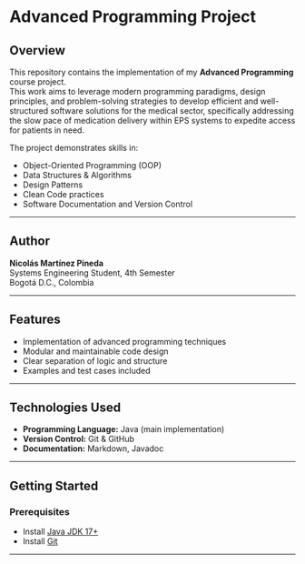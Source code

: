 # Advanced Programming Project

## Overview
This repository contains the implementation of my **Advanced Programming** course project.  
This work aims to leverage modern programming paradigms, design principles, and problem-solving strategies to develop efficient and well-structured software solutions for the medical sector, specifically addressing the slow pace of medication delivery within EPS systems to expedite access for patients in need.

The project demonstrates skills in:
- Object-Oriented Programming (OOP)
- Data Structures & Algorithms
- Design Patterns
- Clean Code practices
- Software Documentation and Version Control

---

## Author
**Nicolás Martínez Pineda**  
Systems Engineering Student, 4th Semester  
Bogotá D.C., Colombia  

---

## Features
- Implementation of advanced programming techniques  
- Modular and maintainable code design  
- Clear separation of logic and structure  
- Examples and test cases included  

---

## Technologies Used
- **Programming Language:** Java (main implementation)  
- **Version Control:** Git & GitHub  
- **Documentation:** Markdown, Javadoc  

---

## Getting Started

### Prerequisites
- Install [Java JDK 17+](https://www.oracle.com/java/technologies/javase/jdk17-archive-downloads.html)  
- Install [Git](https://git-scm.com/)

---
